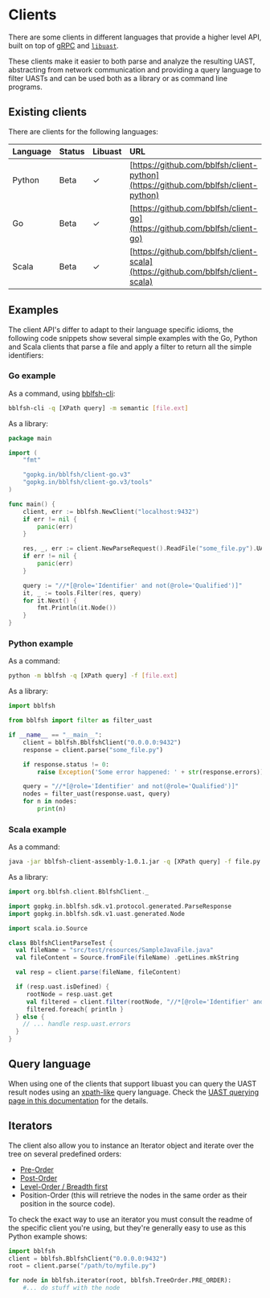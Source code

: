 # Clients

There are some clients in different languages that provide a higher level API, built on top of [gRPC](https://grpc.io) and [`libuast`](https://github.com/bblfsh/libuast).

These clients make it easier to both parse and analyze the resulting UAST, abstracting from network communication and providing a query language to filter UASTs and can be used both as a library or as command line programs.

## Existing clients

There are clients for the following languages:

| Language | Status | Libuast | URL |
| :--- | :--- | :--- | :--- |
| Python | Beta | ✓ | [https://github.com/bblfsh/client-python](https://github.com/bblfsh/client-python) |
| Go | Beta | ✓ | [https://github.com/bblfsh/client-go](https://github.com/bblfsh/client-go) |
| Scala | Beta | ✓ | [https://github.com/bblfsh/client-scala](https://github.com/bblfsh/client-scala) |

## Examples

The client API's differ to adapt to their language specific idioms, the following code snippets show several simple examples with the Go, Python and Scala clients that parse a file and apply a filter to return all the simple identifiers:

### Go example

As a command, using [bblfsh-cli](https://github.com/bblfsh/client-go#cli):

```bash
bblfsh-cli -q [XPath query] -m semantic [file.ext]
```

As a library:

```go
package main

import (
	"fmt"

	"gopkg.in/bblfsh/client-go.v3"
	"gopkg.in/bblfsh/client-go.v3/tools"
)

func main() {
	client, err := bblfsh.NewClient("localhost:9432")
	if err != nil {
		panic(err)
	}

	res, _, err := client.NewParseRequest().ReadFile("some_file.py").UAST()
	if err != nil {
		panic(err)
	}

	query := "//*[@role='Identifier' and not(@role='Qualified')]"
	it, _ := tools.Filter(res, query)
	for it.Next() {
		fmt.Println(it.Node())
	}
}
```

### Python example

As a command:

```bash
python -m bblfsh -q [XPath query] -f [file.ext]
```

As a library:

```python
import bblfsh

from bblfsh import filter as filter_uast

if __name__ == "__main__":
    client = bblfsh.BblfshClient("0.0.0.0:9432")
    response = client.parse("some_file.py")

    if response.status != 0:
        raise Exception('Some error happened: ' + str(response.errors))

    query = "//*[@role='Identifier' and not(@role='Qualified')]"
    nodes = filter_uast(response.uast, query)
    for n in nodes:
        print(n)
```

### Scala example

As a command:

```bash
java -jar bblfsh-client-assembly-1.0.1.jar -q [XPath query] -f file.py
```

As a library:

```scala
import org.bblfsh.client.BblfshClient._

import gopkg.in.bblfsh.sdk.v1.protocol.generated.ParseResponse
import gopkg.in.bblfsh.sdk.v1.uast.generated.Node

import scala.io.Source

class BblfshClientParseTest {
  val fileName = "src/test/resources/SampleJavaFile.java"
  val fileContent = Source.fromFile(fileName) .getLines.mkString

  val resp = client.parse(fileName, fileContent)

  if (resp.uast.isDefined) {
     rootNode = resp.uast.get
     val filtered = client.filter(rootNode, "//*[@role='Identifier' and not(@role='Qualified')]")
     filtered.foreach{ println }
  } else {
    // ... handle resp.uast.errors
  }
}
```

## Query language

When using one of the clients that support libuast you can query the UAST result nodes using an [xpath-like](https://www.w3.org/TR/xpath/) query language. Check the [UAST querying page in this documentation](uast-querying.md) for the details.

## Iterators

The client also allow you to instance an Iterator object and iterate over the tree on several predefined orders:

* [Pre-Order](https://en.wikipedia.org/wiki/Tree_traversal#Pre-order)
* [Post-Order](https://en.wikipedia.org/wiki/Tree_traversal#Post-order)
* [Level-Order / Breadth first](https://en.wikipedia.org/wiki/Tree_traversal#Breadth-first_search)
* Position-Order \(this will retrieve the nodes in the same order as their position in the source code\).

To check the exact way to use an iterator you must consult the readme of the specific client you're using, but they're generally easy to use as this Python example shows:

```python
import bblfsh
client = bblfsh.BblfshClient("0.0.0.0:9432")
root = client.parse("/path/to/myfile.py")

for node in bblfsh.iterator(root, bblfsh.TreeOrder.PRE_ORDER):
    #... do stuff with the node
```

